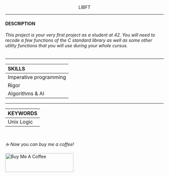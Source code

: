 <p align="center">
     LIBFT
</p>

-----------

#### DESCRIPTION
###### This project is your very first project as a student at 42. You will need to recode a few functions of the C standard library as well as some other utility functions that you will use during your whole cursus.

-----------

| SKILLS |
| :--- |
| Imperative programming |
| Rigor |
| Algorithms & AI |

-------------

| KEYWORDS |
| :--- |
| Unix Logic |

<br>


 *☕️ Now you can buy me a coffee!*
 
<a href="https://www.buymeacoffee.com/yakupacs" target="_blank"><img src="https://cdn.buymeacoffee.com/buttons/v2/default-yellow.png" alt="Buy Me A Coffee" style="height: 60px !important;width: 217px !important;" ></a>
